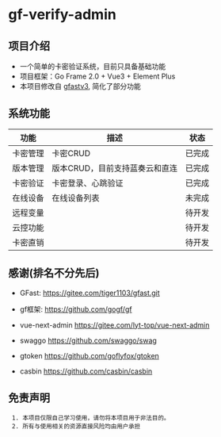 # gf-verify-admin

## 项目介绍
- 一个简单的卡密验证系统，目前只具备基础功能
- 项目框架：Go Frame 2.0 + Vue3 + Element Plus
- 本项目修改自 [gfastv3](https://gitee.com/tiger1103/gfast.git), 简化了部分功能  

## 系统功能

| 功能   | 描述          | 状态  |
|------|-------------|-----|
| 卡密管理 | 卡密CRUD      | 已完成 |
| 版本管理 | 版本CRUD，目前支持蓝奏云和直连 | 已完成 |
| 卡密验证 | 卡密登录、心跳验证   | 已完成 |
| 在线设备 | 在线设备列表      | 未完成 |
| 远程变量 |             | 待开发 |
| 云控功能 |             | 待开发 |
| 卡密直销 |             | 待开发 |

## 感谢(排名不分先后)
- GFast: https://gitee.com/tiger1103/gfast.git

- gf框架: https://github.com/gogf/gf

- vue-next-admin https://gitee.com/lyt-top/vue-next-admin

- swaggo https://github.com/swaggo/swag

- gtoken https://github.com/goflyfox/gtoken

- casbin https://github.com/casbin/casbin


## 免责声明
```
 1. 本项目仅限自己学习使用，请勿将本项目用于非法目的。
 2. 所有与使用相关的资源直接风险均由用户承担
```